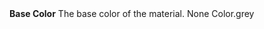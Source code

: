 <tr>
<td><strong>Base Color</strong></td>
<td>The base color of the material.</td>
<td>None</td>
<td>Color.grey</td>
</tr>
